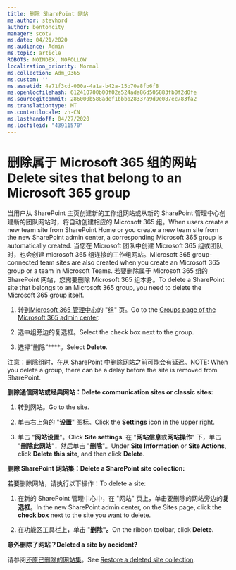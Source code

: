```yaml
---
title: 删除 SharePoint 网站
ms.author: stevhord
author: bentoncity
manager: scotv
ms.date: 04/21/2020
ms.audience: Admin
ms.topic: article
ROBOTS: NOINDEX, NOFOLLOW
localization_priority: Normal
ms.collection: Adm_O365
ms.custom: ''
ms.assetid: 4a71f3cd-000a-4a1a-b42a-15b70a8fb6f8
ms.openlocfilehash: 612410700b00f02e524ada86d505883fb0f2d0fe
ms.sourcegitcommit: 286000b588adef1bbbb28337a9d9e087ec783fa2
ms.translationtype: MT
ms.contentlocale: zh-CN
ms.lasthandoff: 04/27/2020
ms.locfileid: "43911570"
---
```

# <a name="delete-sites-that-belong-to-an-microsoft-365-group"></a><span data-ttu-id="5c84b-102">删除属于 Microsoft 365 组的网站</span><span class="sxs-lookup"><span data-stu-id="5c84b-102">Delete sites that belong to an Microsoft 365 group</span></span>

<span data-ttu-id="5c84b-103">当用户从 SharePoint 主页创建新的工作组网站或从新的 SharePoint 管理中心创建新的团队网站时，将自动创建相应的 Microsoft 365 组。</span><span class="sxs-lookup"><span data-stu-id="5c84b-103">When users create a new team site from SharePoint Home or you create a new team site from the new SharePoint admin center, a corresponding Microsoft 365 group is automatically created.</span></span> <span data-ttu-id="5c84b-104">当您在 Microsoft 团队中创建 Microsoft 365 组或团队时，也会创建 microsoft 365 组连接的工作组网站。</span><span class="sxs-lookup"><span data-stu-id="5c84b-104">Microsoft 365 group-connected team sites are also created when you create an Microsoft 365 group or a team in Microsoft Teams.</span></span> <span data-ttu-id="5c84b-105">若要删除属于 Microsoft 365 组的 SharePoint 网站，您需要删除 Microsoft 365 组本身。</span><span class="sxs-lookup"><span data-stu-id="5c84b-105">To delete a SharePoint site that belongs to an Microsoft 365 group, you need to delete the Microsoft 365 group itself.</span></span> 
  
1. <span data-ttu-id="5c84b-106">转到[Microsoft 365 管理中心](https://portal.office.com/adminportal/home#/groups)的 "组" 页。</span><span class="sxs-lookup"><span data-stu-id="5c84b-106">Go to the [Groups page of the Microsoft 365 admin center](https://portal.office.com/adminportal/home#/groups).</span></span>
    
2. <span data-ttu-id="5c84b-107">选中组旁边的复选框。</span><span class="sxs-lookup"><span data-stu-id="5c84b-107">Select the check box next to the group.</span></span>
    
3. <span data-ttu-id="5c84b-108">选择“删除”\*\*\*\*。</span><span class="sxs-lookup"><span data-stu-id="5c84b-108">Select **Delete**.</span></span>
    
<span data-ttu-id="5c84b-109">注意：删除组时，在从 SharePoint 中删除网站之前可能会有延迟。</span><span class="sxs-lookup"><span data-stu-id="5c84b-109">NOTE: When you delete a group, there can be a delay before the site is removed from SharePoint.</span></span>
  
<span data-ttu-id="5c84b-110">**删除通信网站或经典网站：**</span><span class="sxs-lookup"><span data-stu-id="5c84b-110">**Delete communication sites or classic sites:**</span></span>

1. <span data-ttu-id="5c84b-111">转到网站。</span><span class="sxs-lookup"><span data-stu-id="5c84b-111">Go to the site.</span></span>
  
2. <span data-ttu-id="5c84b-112">单击右上角的 "**设置**" 图标。</span><span class="sxs-lookup"><span data-stu-id="5c84b-112">Click the **Settings** icon in the upper right.</span></span> 
  
3. <span data-ttu-id="5c84b-113">单击 "**网站设置**"。</span><span class="sxs-lookup"><span data-stu-id="5c84b-113">Click **Site settings**.</span></span> <span data-ttu-id="5c84b-114">在 "**网站信息**或**网站操作**" 下，单击 "**删除此网站**"，然后单击 "**删除**"。</span><span class="sxs-lookup"><span data-stu-id="5c84b-114">Under **Site Information** or **Site Actions**, click **Delete this site**, and then click **Delete**.</span></span>
  
<span data-ttu-id="5c84b-115">**删除 SharePoint 网站集：**</span><span class="sxs-lookup"><span data-stu-id="5c84b-115">**Delete a SharePoint site collection:**</span></span>

<span data-ttu-id="5c84b-116">若要删除网站，请执行以下操作：</span><span class="sxs-lookup"><span data-stu-id="5c84b-116">To delete a site:</span></span>
  
1. <span data-ttu-id="5c84b-117">在新的 SharePoint 管理中心中，在 "网站" 页上，单击要删除的网站旁边的**复选框**。</span><span class="sxs-lookup"><span data-stu-id="5c84b-117">In the new SharePoint admin center, on the Sites page, click the **check box** next to the site you want to delete.</span></span> 
    
2. <span data-ttu-id="5c84b-118">在功能区工具栏上，单击 "**删除"。**</span><span class="sxs-lookup"><span data-stu-id="5c84b-118">On the ribbon toolbar, click **Delete.**</span></span>
    
<span data-ttu-id="5c84b-119">**意外删除了网站？**</span><span class="sxs-lookup"><span data-stu-id="5c84b-119">**Deleted a site by accident?**</span></span>

<span data-ttu-id="5c84b-120">请参阅[还原已删除的网站集](https://go.microsoft.com/fwlink/?linkid=867660)。</span><span class="sxs-lookup"><span data-stu-id="5c84b-120">See [Restore a deleted site collection](https://go.microsoft.com/fwlink/?linkid=867660).</span></span>
  

